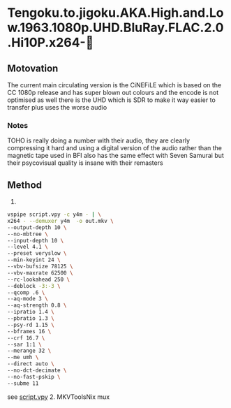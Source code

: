 # Tengoku.to.jigoku.AKA.High.and.Low.1963.1080p.UHD.BluRay.FLAC.2.0.Hi10P.x264-💎

## Motovation

The current main circulating version is the CiNEFiLE which is based on the CC 1080p release and has super blown out colours and the encode is not optimised as well there is the UHD which is SDR to make it way easier to transfer plus uses the worse audio

### Notes

TOHO is really doing a number with their audio, they are clearly compressing it hard and using a digital version of the audio rather than the magnetic tape used in BFI also has the same effect with Seven Samurai but their psycovisual quality is insane with their remasters

## Method

1.
```sh
vspipe script.vpy -c y4m - | \
x264 - --demuxer y4m  -o out.mkv \
--output-depth 10 \
--no-mbtree \
--input-depth 10 \
--level 4.1 \
--preset veryslow \
--min-keyint 24 \
--vbv-bufsize 78125 \
--vbv-maxrate 62500 \
--rc-lookahead 250 \
--deblock -3:-3 \
--qcomp .6 \
--aq-mode 3 \
--aq-strength 0.8 \
--ipratio 1.4 \
--pbratio 1.3 \
--psy-rd 1.15 \
--bframes 16 \
--crf 16.7 \
--sar 1:1 \
--merange 32 \
--me umh \
--direct auto \
--no-dct-decimate \
--no-fast-pskip \
--subme 11 
```
see [script.vpy](./script.vpy)
2. MKVToolsNix mux
